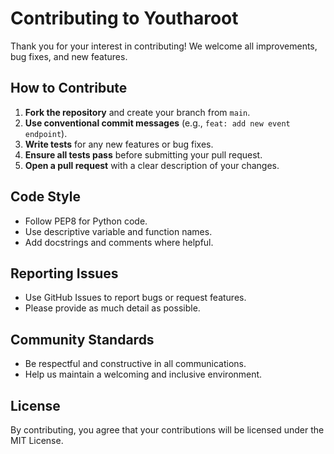 # Contributing to Youtharoot

Thank you for your interest in contributing! We welcome all improvements, bug fixes, and new features.

## How to Contribute

1. **Fork the repository** and create your branch from `main`.
2. **Use conventional commit messages** (e.g., `feat: add new event endpoint`).
3. **Write tests** for any new features or bug fixes.
4. **Ensure all tests pass** before submitting your pull request.
5. **Open a pull request** with a clear description of your changes.

## Code Style
- Follow PEP8 for Python code.
- Use descriptive variable and function names.
- Add docstrings and comments where helpful.

## Reporting Issues
- Use GitHub Issues to report bugs or request features.
- Please provide as much detail as possible.

## Community Standards
- Be respectful and constructive in all communications.
- Help us maintain a welcoming and inclusive environment.

## License
By contributing, you agree that your contributions will be licensed under the MIT License.
